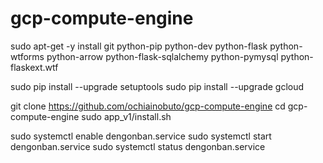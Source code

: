 # gcp-compute-engine

sudo apt-get -y install git python-pip python-dev python-flask python-wtforms python-arrow python-flask-sqlalchemy python-pymysql python-flaskext.wtf

sudo pip install --upgrade setuptools
sudo pip install --upgrade gcloud

git clone https://github.com/ochiainobuto/gcp-compute-engine
cd gcp-compute-engine
sudo app_v1/install.sh

sudo systemctl enable dengonban.service
sudo systemctl start dengonban.service
sudo systemctl status dengonban.service
